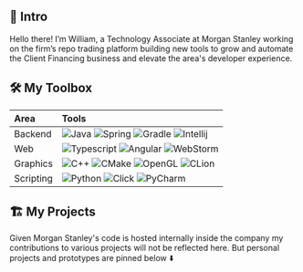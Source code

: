 
## :wave: Intro 

Hello there! I’m William, a Technology Associate at Morgan Stanley working on the firm’s repo trading platform building new tools to grow and automate the Client Financing business and elevate the area's developer experience.

## 🛠️ My Toolbox

| Area     | Tools |
|:---------|:------|
| Backend  | ![Java](https://img.shields.io/badge/Java-ffffff?style=for-the-badge&logo=java&logoColor=black) ![Spring](https://img.shields.io/badge/Spring-ffffff?style=for-the-badge&logo=spring&logoColor=black) ![Gradle](https://img.shields.io/badge/gradle-ffffff?style=for-the-badge&logo=gradle&logoColor=black) ![Intellij](https://img.shields.io/badge/IntelliJ-ffffff.svg?style=for-the-badge&logo=intellij-idea&logoColor=black)  |
| Web      | ![Typescript](https://img.shields.io/badge/TypeScript-f6f8fa?style=for-the-badge&logo=typescript&logoColor=black) ![Angular](https://img.shields.io/badge/Angular-f6f8fa?style=for-the-badge&logo=angular&logoColor=black) ![WebStorm](https://img.shields.io/badge/WebStorm-f6f8fa?style=for-the-badge&logo=WebStorm&logoColor=black) |
| Graphics | ![C++](https://img.shields.io/badge/C%2B%2B-ffffff?style=for-the-badge&logo=c%2B%2B&logoColor=black) ![CMake](https://img.shields.io/badge/CMake-ffffff?style=for-the-badge&logo=cmake&logoColor=black) ![OpenGL](https://img.shields.io/badge/OpenGL-ffffff?style=for-the-badge&logo=opengl&logoColor=black) ![CLion](https://img.shields.io/badge/CLion-ffffff?style=for-the-badge&logo=clion&logoColor=black) |
| Scripting  | ![Python](https://img.shields.io/badge/Python-f6f8fa?style=for-the-badge&logo=python&logoColor=black) ![Click](https://img.shields.io/badge/Click-f6f8fa?style=for-the-badge&logo=windows%20terminal&logoColor=black) ![PyCharm](https://img.shields.io/badge/PyCharm-f6f8fa.svg?&style=for-the-badge&logo=PyCharm&logoColor=black) |

## 🏗️ My Projects

Given Morgan Stanley's code is hosted internally inside the company my contributions to various projects will not be reflected here. But personal projects and prototypes are pinned below ⬇️
